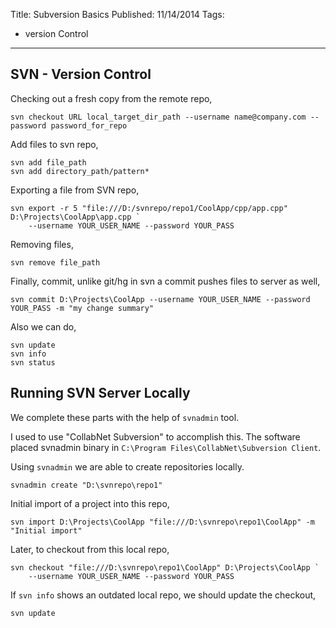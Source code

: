 Title: Subversion Basics
Published: 11/14/2014
Tags:
  - version Control
---
## SVN - Version Control
Checking out a fresh copy from the remote repo,

    svn checkout URL local_target_dir_path --username name@company.com --password password_for_repo

Add files to svn repo,

    svn add file_path
    svn add directory_path/pattern*

Exporting a file from SVN repo,

    svn export -r 5 "file:///D:/svnrepo/repo1/CoolApp/cpp/app.cpp" D:\Projects\CoolApp\app.cpp `
        --username YOUR_USER_NAME --password YOUR_PASS

Removing files,

    svn remove file_path

Finally, commit, unlike git/hg in svn a commit pushes files to server as well,

    svn commit D:\Projects\CoolApp --username YOUR_USER_NAME --password YOUR_PASS -m "my change summary"

Also we can do,

    svn update
    svn info
    svn status

## Running SVN Server Locally
We complete these parts with the help of `svnadmin` tool.

I used to use "CollabNet Subversion" to accomplish this. The software placed svnadmin binary in `C:\Program Files\CollabNet\Subversion Client`.

Using `svnadmin` we are able to create repositories locally.

    svnadmin create "D:\svnrepo\repo1"

Initial import of a project into this repo,

    svn import D:\Projects\CoolApp "file:///D:\svnrepo\repo1\CoolApp" -m "Initial import"

Later, to checkout from this local repo,

    svn checkout "file:///D:\svnrepo\repo1\CoolApp" D:\Projects\CoolApp `
        --username YOUR_USER_NAME --password YOUR_PASS

If `svn info` shows an outdated local repo, we should update the checkout,

    svn update
